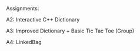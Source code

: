 Assignments:

A2: Interactive C++ Dictionary

A3: Improved Dictionary + Basic Tic Tac Toe (Group)

A4: LinkedBag
